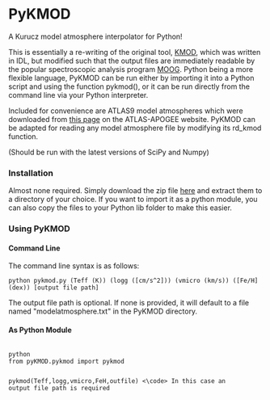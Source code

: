 # PyKMOD
A Kurucz model atmosphere interpolator for Python!

This is essentially a re-writing of the original tool, [KMOD](http://hebe.as.utexas.edu/stools/), which was written in IDL, but modified such that the output files are immediately readable by the popular spectroscopic analysis program [MOOG](http://www.as.utexas.edu/~chris/moog.html).
Python being a more flexible language, PyKMOD can be run either by importing it into a Python script and using the function pykmod(), or it can be run directly from the command line via your Python interpreter.

Included for convenience are ATLAS9 model atmospheres which were downloaded from [this page](http://research.iac.es/proyecto/ATLAS-APOGEE/) on the ATLAS-APOGEE website. PyKMOD can be adapted for reading any model atmosphere file by modifying its rd_kmod function.

(Should be run with the latest versions of SciPy and Numpy)

### Installation
Almost none required. Simply download the zip file [here](https://github.com/kolecki4/PyKMOD/archive/main.zip) and extract them to a directory of your choice. If you want to import it as a python module, you can also copy the files to your Python lib folder to make this easier.

### Using PyKMOD
#### Command Line
The command line syntax is as follows:
```
python pykmod.py (Teff (K)) (logg ([cm/s^2])) (vmicro (km/s)) ([Fe/H] (dex)) [output file path]
```
The output file path is optional. If none is provided, it will default to a file named "modelatmosphere.txt" in the PyKMOD directory.

#### As Python Module
<code>
python
from pyKMOD.pykmod import pykmod

pykmod(Teff,logg,vmicro,FeH,outfile)
<\code>
In this case an output file path is required
